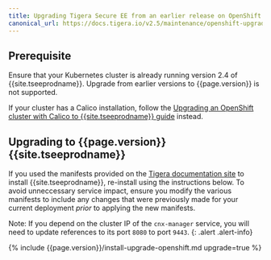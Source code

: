 ```yaml
---
title: Upgrading Tigera Secure EE from an earlier release on OpenShift
canonical_url: https://docs.tigera.io/v2.5/maintenance/openshift-upgrade-tsee
---
```


## Prerequisite

Ensure that your Kubernetes cluster is already running version 2.4 of
{{site.tseeprodname}}. Upgrade from earlier versions to {{page.version}} is
not supported.

If your cluster has a Calico installation, follow the
[Upgrading an OpenShift cluster with Calico to {{site.tseeprodname}} guide](/{{page.version}}/getting-started/openshift/upgrade-ee)
instead.

## Upgrading to {{page.version}} {{site.tseeprodname}}

If you used the manifests provided on the [Tigera documentation site](https://docs.tigera.io/)
to install {{site.tseeprodname}}, re-install using the instructions below.
To avoid unneccessary service impact, ensure you modify the various
manifests to include any changes that were previously made for your current
deployment *prior* to applying the new manifests.

Note: If you depend on the cluster IP of the `cnx-manager` service, you will
need to update references to its port `8080` to port `9443`.
{: .alert .alert-info}

{% include {{page.version}}/install-upgrade-openshift.md upgrade=true %}
